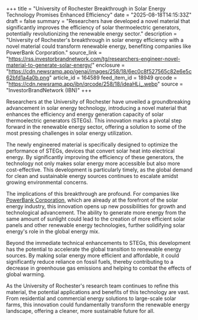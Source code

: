 +++
title = "University of Rochester Breakthrough in Solar Energy Technology Promises Enhanced Efficiency"
date = "2025-08-18T14:15:33Z"
draft = false
summary = "Researchers have developed a novel material that significantly improves the efficiency of solar thermoelectric generators, potentially revolutionizing the renewable energy sector."
description = "University of Rochester's breakthrough in solar energy efficiency with a novel material could transform renewable energy, benefiting companies like PowerBank Corporation."
source_link = "https://rss.investorbrandnetwork.com/tg/researchers-engineer-novel-material-to-generate-solar-energy/"
enclosure = "https://cdn.newsramp.app/genai/images/258/18/6ec0c8f527565c82e6e5c62bfd1a4a0b.png"
article_id = 164589
feed_item_id = 18949
qrcode = "https://cdn.newsramp.app/ibn/qrcode/258/18/ideaHLj_.webp"
source = "InvestorBrandNetwork (IBN)"
+++

<p>Researchers at the University of Rochester have unveiled a groundbreaking advancement in solar energy technology, introducing a novel material that enhances the efficiency and energy generation capacity of solar thermoelectric generators (STEGs). This innovation marks a pivotal step forward in the renewable energy sector, offering a solution to some of the most pressing challenges in solar energy utilization.</p><p>The newly engineered material is specifically designed to optimize the performance of STEGs, devices that convert solar heat into electrical energy. By significantly improving the efficiency of these generators, the technology not only makes solar energy more accessible but also more cost-effective. This development is particularly timely, as the global demand for clean and sustainable energy sources continues to escalate amidst growing environmental concerns.</p><p>The implications of this breakthrough are profound. For companies like <a href="https://www.powerbankcorporation.com" rel="nofollow" target="_blank">PowerBank Corporation</a>, which are already at the forefront of the solar energy industry, this innovation opens up new possibilities for growth and technological advancement. The ability to generate more energy from the same amount of sunlight could lead to the creation of more efficient solar panels and other renewable energy technologies, further solidifying solar energy's role in the global energy mix.</p><p>Beyond the immediate technical enhancements to STEGs, this development has the potential to accelerate the global transition to renewable energy sources. By making solar energy more efficient and affordable, it could significantly reduce reliance on fossil fuels, thereby contributing to a decrease in greenhouse gas emissions and helping to combat the effects of global warming.</p><p>As the University of Rochester's research team continues to refine this material, the potential applications and benefits of this technology are vast. From residential and commercial energy solutions to large-scale solar farms, this innovation could fundamentally transform the renewable energy landscape, offering a cleaner, more sustainable future for all.</p>